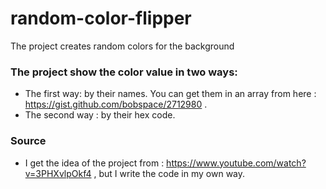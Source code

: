 # random-color-flipper
The project creates random colors for the background

### The project show the color value in two ways:
* The first way: by their names. You can get them in an array from here : https://gist.github.com/bobspace/2712980 .
* The second way : by their hex code.

### Source
* I get the idea of the project from : https://www.youtube.com/watch?v=3PHXvlpOkf4 , but I write the code in my own way.
